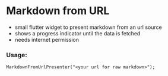 # Markdown from URL
- small flutter widget to present markdown from an url source
- shows a progress indicator until the data is fetched
- needs internet permission
### Usage:
```
MarkdownFromUrlPresenter("<your url for raw markdown>");
```
